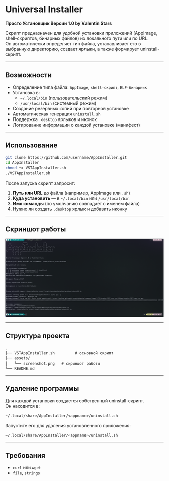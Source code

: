 # Universal Installer

**Просто Установщик Версии 1.0 by Valentin Stars**  

Скрипт предназначен для удобной установки приложений (AppImage, shell-скриптов, бинарных файлов) из локального пути или по URL.  
Он автоматически определяет тип файла, устанавливает его в выбранную директорию, создает ярлыки, а также формирует uninstall-скрипт.  

---

## Возможности
- Определение типа файла: `AppImage`, `shell-скрипт`, `ELF-бинарник`
- Установка в:
  - `~/.local/bin` (пользовательский режим)
  - `/usr/local/bin` (системный режим)
- Создание резервных копий при повторной установке
- Автоматическая генерация `uninstall.sh`
- Поддержка `.desktop` ярлыков и иконок
- Логирование информации о каждой установке (манифест)

---

## Использование

```bash
git clone https://github.com/username/AppInstaller.git
cd AppInstaller
chmod +x VSTAppInstaller.sh
./VSTAppInstaller.sh
```

После запуска скрипт запросит:
1. **Путь или URL** до файла (например, AppImage или `.sh`)  
2. **Куда установить** — в `~/.local/bin` или `/usr/local/bin`  
3. **Имя команды** (по умолчанию совпадает с именем файла)  
4. Нужно ли создать `.desktop` ярлык и добавить иконку  

---

## Скриншот работы

![Скриншот](assets/screenshot.png)

---

## Структура проекта

```
.
├── VSTAppInstaller.sh         # основной скрипт
├── assets/
│   └── screenshot.png   # скриншот работы
└── README.md
```

---

## Удаление программы

Для каждой установки создается собственный uninstall-скрипт.  
Он находится в:

```
~/.local/share/AppInstaller/<appname>/uninstall.sh
```

Запустите его для удаления установленного приложения:

```bash
~/.local/share/AppInstaller/<appname>/uninstall.sh
```

---

## Требования
- `curl` или `wget`
- `file`, `strings` 

